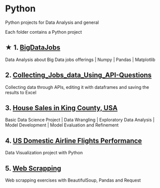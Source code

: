 # Python

Python projects for Data Analysis and general

Each folder contains a Python project

## ★ 1. [BigDataJobs](https://github.com/jorgegabrielvm/Python/tree/main/BigDataJobs)
Data Analysis about Big Data jobs offerings | Numpy | Pandas | Matplotlib

## 2. [Collecting_Jobs_data_Using_API-Questions](https://github.com/jorgegabrielvm/Python/tree/main/Collecting_Jobs_data_Using_API-Questions)
Collecting data through APIs, editing it with dataframes and saving the results to Excel

## 3. [House Sales in King County, USA](https://github.com/jorgegabrielvm/Python/tree/main/House%20Sales%20in%20King%20County%2C%20USA)
Basic Data Science Project | Data Wrangling | Exploratory Data Analysis | Model Development | Model Evaluation and Refinement

## 4. [US Domestic Airline Flights Performance](https://github.com/jorgegabrielvm/Python/tree/main/US%20Domestic%20Airline%20Flights%20Performance)
Data Visualization project with Python

## 5. [Web Scrapping](https://github.com/jorgegabrielvm/Python/tree/main/Web%20Scrapping/IBM_EXERCISES)
Web scrapping exercises with BeautifulSoup, Pandas and Request
